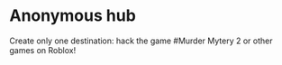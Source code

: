 # Anonymous hub

Create only one destination: hack the game #Murder Mytery 2 or other games on Roblox!
